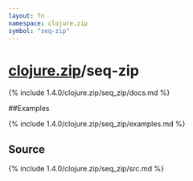 ```yaml
---
layout: fn
namespace: clojure.zip
symbol: "seq-zip"
---
```


# [clojure.zip](../)/seq-zip

{% include 1.4.0/clojure.zip/seq_zip/docs.md %}

##Examples

{% include 1.4.0/clojure.zip/seq_zip/examples.md %}
## Source
{% include 1.4.0/clojure.zip/seq_zip/src.md %}


